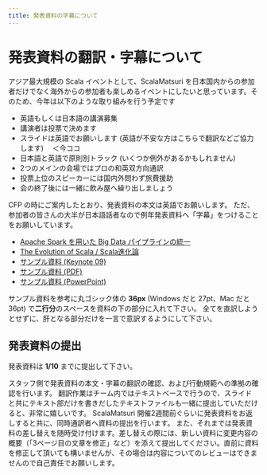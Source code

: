 ```yaml
---
title: 発表資料の字幕について
---
```


# 発表資料の翻訳・字幕について

アジア最大規模の Scala イベントとして、ScalaMatsuri を日本国内からの参加者だけでなく海外からの参加者も楽しめるイベントにしたいと思っています。そのため、今年は以下のような取り組みを行う予定です

- 英語もしくは日本語の講演募集
- 講演者は投票で決めます
- スライドは英語でお願いします (英語が不安な方はこちらで翻訳などご協力します)　 ＜今ココ
- 日本語と英語で原則別トラック (いくつか例外があるかもしれません)
- 2つのメインの会場ではプロの和英双方向通訳
- 投票上位のスピーカーには国内外問わず旅費援助
- 会の終了後には一緒に飲み屋へ繰り出しましょう

CFP の時にご案内したとおり、発表資料の本文は英語でお願いします。
ただ、参加者の皆さんの大半が日本語話者なので例年発表資料へ「字幕」をつけることをお願いしています。

- [Apache Spark を用いた Big Data パイプラインの統一](http://www.slideshare.net/scalaconfjp/building-a-unified-data-pipline-in-spark)
- [The Evolution of Scala / Scala進化論](http://www.slideshare.net/scalaconfjp/the-evolution-of-scala-scala)
- [サンプル資料 (Keynote 09)](/img/sub-samples/sub-sample.key)
- [サンプル資料 (PDF)](/img/sub-samples/sub-sample.pdf)
- [サンプル資料 (PowerPoint)](/img/sub-samples/sub-sample.pptx)

サンプル資料を参考に丸ゴシック体の **36px** (Windows だと 27pt、Mac だと 36pt) で**二行分**のスペースを資料の下の部分に入れて下さい。
全てを直訳しようとせずに、肝となる部分だけを一言で意訳するようにして下さい。

## 発表資料の提出

発表資料は **1/10** までに提出して下さい。

スタッフ側で発表資料の本文・字幕の翻訳の確認、および行動規範への準拠の確認を行います。
翻訳作業はチーム内ではテキストベースで行うので、スライドと共にテキスト部だけを書きだしたテキストファイルも一緒に提出していただけると、非常に嬉しいです。
ScalaMatsuri 開催2週間前ぐらいに発表資料をお返しすると共に、同時通訳者へ資料の提出を行います。
また、それまでは発表資料の差し替えを随時受け付けます。差し替えの際には、新しい資料に変更内容の概要（「3ページ目の文章を修正」など）を添えて提出してください。直前に資料を修正して頂いても構いませんが、その場合は内容についてのレビューはできませんので自己責任でお願いします。
